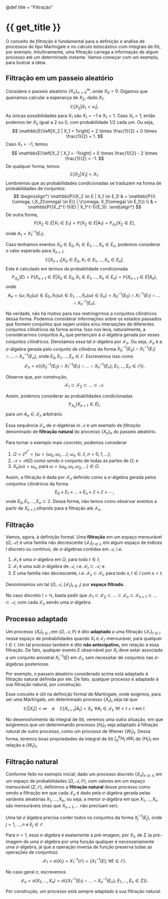 @def title = "Filtração"

# {{ get_title }}

O conceito de *filtração* é fundamental para a definição e análise de processos do tipo Martingale e no cálculo estocástico com integrais de Itô, por exemplo. Intuitivamente, uma filtração carrega a informação de algum processo até um determinado instante. Vamos começar com um exemplo, para ilustrar a ideia.

## Filtração em um passeio aleatório

Considere o passeio aleatório $\{X_n\}_{n=0}^\infty,$ onde $X_0 = 0.$ Digamos que queiramos calcular a esperança de $X_2,$ dado $X_1$:
$$
\mathbb{E}\left[X_2 | X_1 = x_1\right].
$$
As únicas possibilidades para $X_1$ são $X_1 = -1$ e $X_1 = 1.$ Caso $X_1 = 1,$ então podemos ter $X_2$ igual a $2$ ou $0,$ com probabilidade $1/2$ cada um. Ou seja,
$$
\mathbb{E}\left[X_2 | X_1 = 1\right] = 2 \times \frac{1}{2} + 0 \times \frac{1}{2} = 1.
$$
Caso $X_1 = -1,$ temos
$$
\mathbb{E}\left[X_2 | X_1 = -1\right] = 0 \times \frac{1}{2} - 2 \times \frac{1}{2} = -1.
$$
De qualquer forma, temos
$$
\mathbb{E}\left[X_2 | X_1\right] = X_1.
$$
Lembremos que as probabilidades condicionadas se traduzem na forma de probabilidades de conjuntos:
$$
\begin{align*}
\mathbb{P}(X_2 \in E | X_1 \in E_1) & = \mathbb{P}(\{\omega; \;X_2(\omega) \in E\} | \{\omega; X_1(\omega) \in E_1\}) \\
& = \mathbb{P}(X_2^{-1}(E) | X_1^{-1}(E_1)).
\end{align*}
$$
De outra forma,
$$
\mathbb{P}(X_2 \in E | X_1 \in E_1) = \mathbb{P}(X_2 \in E | A_1) = \mathbb{P}_{A_1}(X_2 \in E),
$$
onde $A_1 = X_1^{-1}(E_1).$

Caso tenhamos eventos $X_0 \in E_0, X_1\in E_1, \ldots, X_n \in E_n,$ podemos considerar o valor esperado para $X_{n+1}$:
$$
\mathbb{E}\left[X_{n+1} | X_0 \in E_0, X_1\in E_1, \ldots, X_n \in E_n\right].
$$
Este é calculado em termos da probabilidade condicionada
$$
\mathbb{P}_{A_n}(E) = \mathbb{P}\left(X_{n+1}\in E | X_0 \in E_0, X_1\in E_1, \ldots, X_n \in E_n\right) = \mathbb{P}\left(X_{n+1}\in E | A_n\right),
$$
onde
$$
A_n = \{\omega; X_0(\omega) \in E_0, X_1(\omega) \in E_1, \ldots, X_n(\omega) \in E_n\} = X_0^{-1}(E_0) \cap X_1^{-1}(E_1) \cap \ldots \cap X_n^{-1}(E_n).
$$

Na verdade, não há motivo para nos restringirmos a conjuntos cilíndricos dessa forma. Podemos considerar informações sobre os estados passados que formem conjuntos que sejam uniões e/ou interseções de diferentes conjuntos cilíndricos da forma acima. Isso nos leva, naturalmente, a considerarmos conjuntos $A_n$ que pertençam à $\sigma$-álgebra gerada por esses conjuntos cilíndricos. Denotamos essa tal $\sigma$-álgebra por $\mathcal{F}_n.$ Ou seja, $\mathcal{F}_n$ é a $\sigma$-álgebra gerada pelo conjunto de cilindros da forma $X_0^{-1}(E_0) \cap X_1^{-1}(E_1) \cap \ldots \cap X_n^{-1}(E_n),$ onde $E_0, E_1, \ldots, E_n\in \mathcal{E}.$ Escrevemos isso como
$$
\mathcal{F}_n = \sigma\left(\left\{ X_0^{-1}(E_0) \cap X_1^{-1}(E_1) \cap \ldots \cap X_n^{-1}(E_n); \;E_1, \ldots, E_n\in \mathcal{E}\right\}\right).
$$

Observe que, por construção,
$$
\mathcal{F}_1 \subset \mathcal{F}_2 \subset \ldots \subset \mathcal{A}.
$$

Assim, podemos considerar as probabilidades condicionadas
$$
\mathbb{P}_{A_n}(X_{n+1} \in E),
$$
para um $A_n \in \mathcal{F}_n$ arbitrário.

Essa sequência $\mathcal{F}_n$ de $\sigma$-álgebras in $\mathcal{A}$ é um exemplo de *filtração* denominado de **filtração natural** do processo $\{X_n\}_n$ do passeio aleatório.

Para tornar o exemplo mais concreto, podemos considerar 
1. $\Omega = \mathbb{Z}^{\mathbb{Z}^*} = \{\omega = (\omega_0, \omega_1, \ldots); \; \omega_n \in \mathbb{Z}, n = 0, 1, \ldots\}$;
2. $\mathcal{A} = \mathcal{P}(\Omega)$ como sendo o conjunto de todas as partes de $\Omega$; e 
3. $X_n(\omega) = \omega_n,$ para $\omega = (\omega_0, \omega_1, \omega_2, \ldots) \in \Omega.$

Assim, a filtração é dada por $\mathcal{F}_n$ definido como a $\sigma$-álgebra gerada pelos conjuntos cilíndricos da forma
$$
E_0 \times E_1 \times \ldots \times E_n \times \mathbb{Z} \times \mathbb{Z} \times \cdots,
$$
onde $E_0, E_1, \ldots, E_n \subset \mathbb{Z}.$ Dessa forma, não temos como observar eventos a partir de $X_{n+1}$ olhando para a filtração até $\mathcal{F}_n.$


## Filtração

Vamos, agora, à definição formal. Uma **filtração** em um espaço mensurável $(\Omega, \mathcal{A})$ é uma família não decrescente $\{\mathcal{F}_t\}_{t\in I},$ em algum espaço de índices $I$ discreto ou contínuo, de $\sigma$-álgebras contidas em $\mathcal{A},$ i.e.

1. $\mathcal{F}_t$ é uma $\sigma$-álgebra em $\Omega,$ para todo $t\in I$;
2. $\mathcal{F}_t$ é uma sub $\sigma$-álgebra de $\mathcal{A},$ i.e. $\mathcal{F}_t \subset \mathcal{A}$; e
3. É uma família não decrescente, i.e. $\mathcal{F}_s \subset \mathcal{F}_t,$ para todo $s, t\in I$ com $s < t.$

Denominamos um tal $(\Omega, \mathcal{A}, \{\mathcal{F}_t\}_{t\in I})$ por **espaço filtrado.**.

No caso discreto $I = \mathbb{N},$ basta pedir que $\mathcal{F}_1 \subset \mathcal{F}_2 \subset \ldots \subset \mathcal{F}_n \subset \mathcal{F}_{n+1} \subset \ldots \subset \mathcal{A},$ com cada $\mathcal{F}_n$ sendo uma $\sigma$-álgebra.

## Processo adaptado

Um processo $\{X_t\}_{t\in I}$ em $(\Omega, \mathcal{A}, \mathbb{P})$ é dito **adaptado** a uma filtração $\{\mathcal{F}_t\}_{t\in I}$ nesse espaço de probabilidades quando $X_t$ é $\mathcal{F}_t$-mensurável, para qualquer $t \in I.$ Um tal processo também é dito **não antecipativo,** em relação a essa filtração. De fato, qualquer evento $E$ observável por $X_t$ deve estar associado a um conjunto amostral $X_t^{-1}(E)$ em $\mathcal{F}_t,$ sem necessitar de conjuntos nas $\sigma$-álgebras posteriores.

Por exemplo, o passeio aleatório considerado acima está adaptado à filtração natural definida por ele. De fato, qualquer processo é adaptado à sua filtração natural, por construção.

Esse conceito é útil na definição formal de Martingale, onde exigimos, para ser uma Martingale, um determinado processo $\{X_t\}_t$ seja tal que 
$$
\mathbb{E}[|X_t|] < \infty \quad \textrm{e} \quad \mathbb{E}[X_{t + \tau} | A_t] = X_t, \; \forall A_t \in \mathcal{F}_t, \;\forall t < t + \tau \text{ em } I.
$$

No desenvolvimento da integral de Itô, veremos uma outra situação, em que exigiremos que um determinando processo $\{H_t\}_t$ seja adaptado à filtração natural de outro processo, como um processo de Wiener $\{W_t\}_t.$ Dessa forma, teremos boas propriedades da integral de Itô $\int_a^b H_t \;\mathrm{d}W_t$ de $\{H_t\}_t$ em relação a $\{W_t\}_t.$

## Filtração natural

Conforme feito no exemplo inicial, dado um processo discreto $\{X_n\}_{n\in \mathbb{N}}$ em um espaço de probabilidades $(\Omega, \mathcal{A}, \mathbb{P}),$ com valores em um espaço mensurável $(\Sigma, \mathcal{E}),$ definimos a **filtração natural** desse processo como sendo a filtração em que cada $\mathcal{F}_n$ é dado pela $\sigma$-álgebra gerada pelas variáveis aleatórias $X_1, \ldots, X_n,$ ou seja, a menor $\sigma$-álgebra em que $X_1, \ldots, X_n$ são mensuráveis (mas que $X_{n+1}, \ldots$ não precisam ser).

Uma tal $\sigma$ álgebra precisa conter todos os conjuntos da forma $X_j^{-1}(E_j),$ onde $j = 1, \ldots, n$ e $E_j\in \mathcal{E}.$

Para $n=1,$ essa $\sigma$-álgebra é exatamente a pré-imagem, por $X_1,$ de $\Sigma$ (a pré-imagem de uma $\sigma$-álgebra por uma função qualquer é necessariamente uma $\sigma$-álgebra, já que a operação inversa de função preserva todas as operações de conjuntos):
$$
\mathcal{F}_1 = \sigma(X_1) = X_1^{-1}(\mathcal{E}) = \{X_1^{-1}(E); \;\forall E\in \mathcal{E}\}.
$$

No caso geral $n,$ escrevemos
$$
\mathcal{F}_n = \sigma(X_1, \ldots, X_n) = \sigma( \{X_1^{-1}(E_1) \cap \ldots \cap X_n^{-1}(E_n); \; E_1, \ldots, E_n \in \Sigma\}).
$$

Por construção, um processo está sempre adaptado à sua filtração natural.
